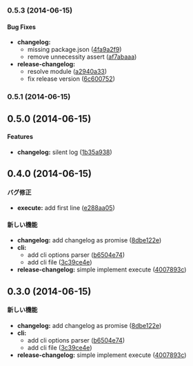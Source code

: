 ### 0.5.3 (2014-06-15)


#### Bug Fixes

* **changelog:**
  * missing package.json ([4fa9a2f9](https://github.com/azu/release-changelog//commit/4fa9a2f9adf30eca38b71e2ba0041101d8c219de))
  * remove unnecessity assert ([af7abaaa](https://github.com/azu/release-changelog//commit/af7abaaa7abe10d64bbf4367c18a5bd3ddbef14f))
* **release-changelog:**
  * resolve module ([a2940a33](https://github.com/azu/release-changelog//commit/a2940a33694f8847b0489c5f8100ca858da443f1))
  * fix release version ([6c600752](https://github.com/azu/release-changelog//commit/6c600752a3fbd076ddcc0678c74eb04758f783d5))


### 0.5.1 (2014-06-15)


## 0.5.0 (2014-06-15)


#### Features

* **changelog:** silent log ([1b35a938](https://github.com/azu/release-changelog//commit/1b35a9386d91bcd4d2c1b5964842ec188bb9fcec))


## 0.4.0 (2014-06-15)


#### バグ修正

* **execute:** add first line ([e288aa05](https://github.com/azu/release-changelog//commit/e288aa050cd656fff577b99c3507fc85175937cc))


#### 新しい機能

* **changelog:** add changelog as promise ([8dbe122e](https://github.com/azu/release-changelog//commit/8dbe122e0b86b145afef358ce4ee12c08f6d6293))
* **cli:**
  * add cli options parser ([b6504e74](https://github.com/azu/release-changelog//commit/b6504e745cddf01ba555d733ce9e2d34bf325b69))
  * add cli file ([3c39ce4e](https://github.com/azu/release-changelog//commit/3c39ce4e9e034efd8a2ba6fd644f3b529c93ac5c))
* **release-changelog:** simple implement execute ([4007893c](https://github.com/azu/release-changelog//commit/4007893cdb069314f4baf834a458faaa6aec7d95))


## 0.3.0 (2014-06-15)


#### 新しい機能

* **changelog:** add changelog as promise ([8dbe122e](https://github.com/azu/release-changelog//commit/8dbe122e0b86b145afef358ce4ee12c08f6d6293))
* **cli:**
  * add cli options parser ([b6504e74](https://github.com/azu/release-changelog//commit/b6504e745cddf01ba555d733ce9e2d34bf325b69))
  * add cli file ([3c39ce4e](https://github.com/azu/release-changelog//commit/3c39ce4e9e034efd8a2ba6fd644f3b529c93ac5c))
* **release-changelog:** simple implement execute ([4007893c](https://github.com/azu/release-changelog//commit/4007893cdb069314f4baf834a458faaa6aec7d95))


